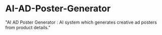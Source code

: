 # AI-AD-Poster-Generator
"AI AD Poster Generator : AI system which generates creative ad posters from product details."
